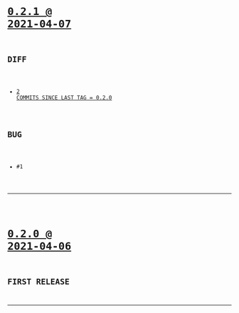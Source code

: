 <code>

# [0.2.1 @ 2021-04-07](https://github.com/cogsmith/webgate/releases/tag/0.2.1)

## DIFF
- [2 COMMITS SINCE LAST TAG = 0.2.0](https://github.com/cogsmith/webgate/compare/0.2.0...0.2.1)

## BUG
- #1

</code>

---
<code>

# [0.2.0 @ 2021-04-06](https://github.com/cogsmith/webgate/releases/tag/0.2.0)

## FIRST RELEASE

</code>

---

